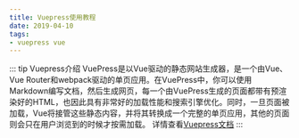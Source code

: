 ```yaml
---
title: Vuepress使用教程
date: 2019-04-10
tags:
- vuepress vue
---
```

::: tip Vuepress介绍
VuePress是以Vue驱动的静态网站生成器，是一个由Vue、Vue Router和webpack驱动的单页应用。在VuePress中，你可以使用Markdown编写文档，然后生成网页，每一个由VuePress生成的页面都带有预渲染好的HTML，也因此具有非常好的加载性能和搜索引擎优化。同时，一旦页面被加载，Vue将接管这些静态内容，并将其转换成一个完整的单页应用，其他的页面则会只在用户浏览到的时候才按需加载。
详情查看[Vuepress文档](http://caibaojian.com/vuepress/guide/ "vuepress")
:::

<sn-content></sn-content>



